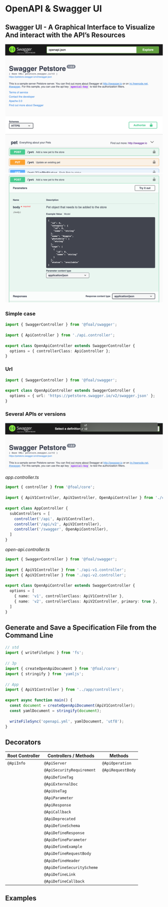 # OpenAPI & Swagger UI

## Swagger UI - A Graphical Interface to Visualize And interact with the API’s Resources

![Example 1 of Swagger UI](./swagger1.png)
![Example 2 of Swagger UI](./swagger2.png)

### Simple case

```typescript
import { SwaggerController } from '@foal/swagger';

import { ApiController } from './api.controller';

export class OpenApiController extends SwaggerController {
  options = { controllerClass: ApiController };
}

```

### Url

```typescript
import { SwaggerController } from '@foal/swagger';

export class OpenApiController extends SwaggerController {
  options = { url: 'https://petstore.swagger.io/v2/swagger.json' };
}

```

### Several APIs or versions

![Example of several versions](./swagger3.png)

*app.controller.ts*
```typescript
import { controller } from '@foal/core';

import { ApiV1Controller, ApiV2ontroller, OpenApiController } from './controllers';

export class AppController {
  subControllers = [
    controller('/api', ApiV1Controller),
    controller('/api/v2', ApiV2Controller),
    controller('/swagger', OpenApiController),
  ]
}
```

*open-api.controller.ts*
```typescript
import { SwaggerController } from '@foal/swagger';

import { ApiV1Controller } from './api-v1.controller';
import { ApiV2Controller } from './api-v2.controller';

export class OpenApiController extends SwaggerController {
  options = [
    { name: 'v1', controllerClass: ApiV1Controller },
    { name: 'v2', controllerClass: ApiV2Controller, primary: true },
  ]
}
```

## Generate and Save a Specification File from the Command Line

```typescript
// std
import { writeFileSync } from 'fs';

// 3p
import { createOpenApiDocument } from '@foal/core';
import { stringify } from 'yamljs';

// App
import { ApiV1Controller } from '../app/controllers';

export async function main() {
  const document = createOpenApiDocument(ApiV1Controller);
  const yamlDocument = stringify(document);

  writeFileSync('openapi.yml', yamlDocument, 'utf8');
}

```

## Decorators

| Root Controller | Controllers / Methods | Methods |
| --- |  --- |  --- | 
| `@ApiInfo` | `@ApiServer` | `@ApiOperation` |
| | `@ApiSecurityRequirement` | `@ApiRequestBody` |
| | `@ApiDefineTag` | |
| | `@ApiExternalDoc` | |
| | `@ApiUseTag` | |
| | `@ApiParameter` | |
| | `@ApiResponse` | |
| | `@ApiCallback` | |
| | `@ApiDeprecated` | |
| | `@ApiDefineSchema` | |
| | `@ApiDefineResponse` | |
| | `@ApiDefineParameter` | |
| | `@ApiDefineExample` | |
| | `@ApiDefineRequestBody` | |
| | `@ApiDefineHeader` | |
| | `@ApiDefineSecurityScheme` | |
| | `@ApiDefineLink` | |
| | `@ApiDefineCallback` | |

## Examples